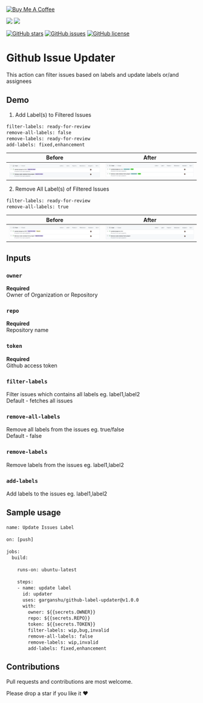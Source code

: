 
<a href="https://www.buymeacoffee.com/garganshu" target="_blank"><img src="https://cdn.buymeacoffee.com/buttons/default-orange.png" alt="Buy Me A Coffee" height="41" width="174"></a>

<a href="https://github.com/garganshu/github-label-updater/releases">![](https://img.shields.io/github/v/release/garganshu/github-label-updater)</a>
[![](https://img.shields.io/badge/marketplace-github--label--updater-green?style=flat-square)](https://github.com/marketplace/actions/github-label-updater)

[![GitHub stars](https://img.shields.io/github/stars/garganshu/github-label-updater)](https://github.com/garganshu/github-label-updater/stargazers)
[![GitHub issues](https://img.shields.io/github/issues/garganshu/github-label-updater)](https://github.com/garganshu/github-label-updater/issues)
[![GitHub license](https://img.shields.io/github/license/garganshu/github-label-updater)](https://github.com/garganshu/github-label-updater/blob/master/LICENSE)

# Github Issue Updater

This action can filter issues based on labels and update labels or/and assignees

Demo
----

1. Add Label(s) to Filtered Issues

```
filter-labels: ready-for-review
remove-all-labels: false
remove-labels: ready-for-review
add-labels: fixed,enhancement
```
        
 Before |  After
-------- | ---
![caseBefore1](art/ready_for_review_label.png) | ![caseAfter1](art/fixed_enhancement_label.png)

2. Remove All Label(s) of Filtered Issues

```
filter-labels: ready-for-review
remove-all-labels: true
```
        
 Before |  After
-------- | ---
![caseBefore2](art/ready_for_review_request_label.png) | ![caseAfter2](art/no_label.png)


Inputs
------

### `owner`

**Required** <br />
Owner of Organization or Repository

### `repo`

**Required** <br />
Repository name

### `token`

**Required** <br />
Github access token

### `filter-labels`

Filter issues which contains all labels eg. label1,label2 <br />
Default - fetches all issues

### `remove-all-labels`

Remove all labels from the issues eg. true/false <br />
Default - false

### `remove-labels`

Remove labels from the issues eg. label1,label2

### `add-labels`

Add labels to the issues eg. label1,label2


## Sample usage

```
name: Update Issues Label

on: [push]

jobs:
  build:

    runs-on: ubuntu-latest

    steps:
    - name: update label
      id: updater
      uses: garganshu/github-label-updater@v1.0.0
      with:
        owner: ${{secrets.OWNER}}
        repo: ${{secrets.REPO}}
        token: ${{secrets.TOKEN}}
        filter-labels: wip,bug,invalid
        remove-all-labels: false
        remove-labels: wip,invalid
        add-labels: fixed,enhancement

```

Contributions
-------------

Pull requests and contributions are most welcome.


Please drop a star if you like it ❤️
